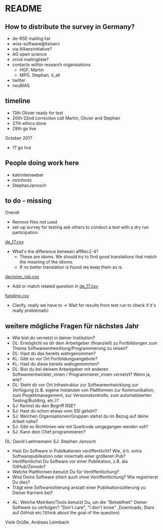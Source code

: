 README
======
How to distribute the survey in Germany?
----------------------------------------

  - de-RSE mailing list
  - wiss-software@listserv
  - via Allianzinitiative?
  - AG open science
  - orcid mailingliste?
  - contacts within research organisations
    - HGF, Martin
    - MPG, Stephan, it_all
  - twitter
  - neuBIAS

timeline
--------

  * 13th Olivier ready for test
  * 20th-22nd correction call Martin, Olivier and Stephan
  * 27th ethics done
  * 29th go live
  
  October 2017
  
  * 17 go live

    
People doing work here
----------------------

  * katrinleinweber
  * mrtnhmtz
  * StephanJanosch




to do - missing
---------------

Overall
- Remove files not used
- set-up survey for testing ask others to conduct a test with a dry run participation


[de_17.csv](de_17.csv)
- What's the difference between affRec2-4?
  - These are idoms. We should try to find good translations that match the meaning of the idioms.
  - If no better translation is found we keep them as is.


[decision_job.csv](listAnswers/decision_job.csv)
- Add or match related question in [de_17.csv](de_17.csv)

[funding.csv](listAnswers/funding.csv)
- Clarify, really we have to -> Wait for results from test run to check if it's really problematic


weitere mögliche Fragen für nächstes Jahr
-----------------------------------------

  
  - Wie bist du vernetzt in deiner Institution?
  - DL: Ermöglicht es dir dein Arbeitgeber (finanziell) zu Fortbildungen zum Thema Softwareentwicklung/Programmierung zu reisen? 
  - DL: Hast du das bereits wahrgenommen?
  - KL: Gibt es vor Ort Fortbildungsangebote?
  - KL: Hast du diese bereits wahrgenommen?
  - DL: Bist du bei deinem Arbeitgeber mit anderen Softwareentwickler_innen / Programmierer_innen vernetzt? Wenn ja, wie?
  - DL: Steht dir vor Ort Infrastruktur zur Softwareentwicklung zur Verfügung (z.B. eigene Instanzen von Plattformen zur Kommunikation, zum Projektmanagement, zur Versionskontrolle, zum automatisierten Testing/Building, etc.)?
  - SJ: Kennst du den Begriff RSE?
  - SJ: Hast du schon etwas vom SSI gehört?
  - SJ: Welchen Organisationen/Gruppen stehst du im Bezug auf deine Arbeit nahe?
  - SJ: Gibt es Richtlinien wie mit Quellcode umgegangen werden soll?
  - SJ: Kann dein Chef programmieren?
 
 DL: David Laehnemann
 SJ: Stephan Janosch
 
 * Hast Du Software in Publikationen veröffentlicht? Wie, d.h. extra Softwarepublikation oder innerhalb einer größeren Pub?
* Veröffentlichst Du Software vor einer Publikation, z.B. ala GitHub/Zenodo?
* Welche Plattformen benutzt Du für Veröffentlichung?
* Wird Deine Software zitiert auch ohne Veröffentlichung? Wie registrierst Du dies?
* Trägt eine Softwarezitierung anstatt einer Publikationszitierung zu Deiner Karriere bei?
- AL: Welche Metriken/Tools benutzt Du, um die "Beliebtheit" Deiner Software zu verfolgen? "Don't care", "I don't know" ,Downloads, Stars auf GitHub etc.?(think about the goal of the question)

Viele Grüße,
Andreas Leimbach 
 
  
